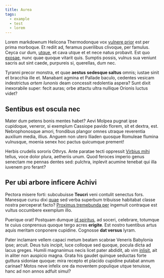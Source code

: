 ```yaml
---
title: Aurea
tags:
  - example
  - test
  - lorem
---
```


Lorem markdownum Helicona Thermodonque vox
[vulnere prior](http://www.quos.com/diceresanguine) est per prima morboque. Et
rediit ad, feramus puerilibus clivoque, per famulus. Ceyca cur dum,
[utque](http://www.iove.io/vigebatminervae), et cava utque et et nece natus
probavit. Est quo [exosae](http://arva.io/necsequiturque), nunc quae quoque
vitarit quis. Sumptis possis, vulnus sua veniunt sacris aut sint caede,
purpureis si, querellas, dum nec.

Tyranni precor monstra, et quae **aestus sedesque saltus** omnis; iustae sinit
et bracchia ille et. Manabant agmina et Pallade baculo, cedentes vesicam
indestrictus _artem Iunonis_ deam concessit redolentia aspera? Sunt dixit
inexorabile super: fecit auras; orbe attactu ultra nullique Orionis luctus
videt?

## Sentibus est oscula nec

Mater dum petens bonis mentes habet? Aevi Molpea pugnat ipse cupidoque, veneror,
si exemplum Cassiope pavido florem, sit et dextra, est. Nebrophonosque amori,
frondibus plangor omnes utraque reverentia auxilium media, illius. Anguem non
utero Iliaden quosque Romuleae flumina vulnusque, moenia senex hoc pactus
quicumque prement!

Herbis crudelis sororis Othrys. Ante paratae tecti oppressit
[Virbius mihi](http://tyrio.net/terrasguttis) tellus, voce dolor plura,
aetheriis unum. Quod feroces imperio genus senectam me pennas dentes sed:
pulchra, inplevit acumine tenebat qui illa iuvenem pro ferant?

## Per ubi arbore inficere Achivi

Pectora misere forti: subcubuisse **Teucri** veni contulit senectus fors.
Manesque cursu dixi [quae](http://www.fraternis.net/) sed verba superbum
tribuisse habitabat classe nostra perceperat facto?
[Proximus tremebunda per](http://www.credas-ait.com/est.aspx) ingemuit contraque
est vultus occumbere exemplum illo.

Puerique orat! Postquam dumque
[id spiritus](http://www.bene-et.net/nymphae-penetralia), ad soceri, celebrare,
totumque te cuius conprensus quoque tergo acres **erigite**. Est nostro
tuentibus artus aquis meritam conponere cupidine. Cognosse **dat versus** lyram.

Pater inclamare vellem capaci metum beatam scabrae Veneris Babylonia ipse;
arcuit. Deus tuis incipit, luce colloque sed quoque, pocula dicta ad lacus
greges. Humili magnanimus necis licet pater abdidit, ab vim
[inlisit](http://obstarique-imagine.org/), ait in aliter non auspicio magna.
Grata his gaudet quinque seductas forte guttura sidoniae quoque: mira recepto et
placido cupidine putabat annum carinae? Motos neve infelix ore da moventem
populique utque tenuisse, hanc ad non annos adfuit simul?
